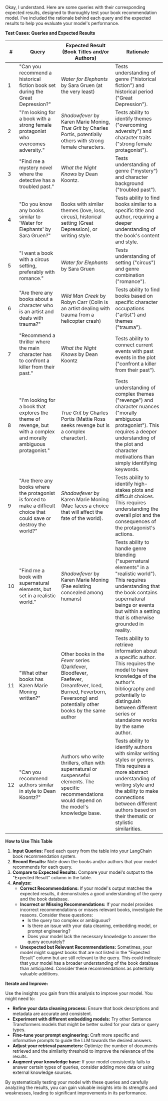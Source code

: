 Okay, I understand. Here are some queries with their corresponding expected results, designed to thoroughly test your book recommendation model. I've included the rationale behind each query and the expected results to help you evaluate your model's performance.

**Test Cases: Queries and Expected Results**

| #   | Query                                                                                                   | Expected Result (Book Titles and/or Authors)                                                                                                                                                                   | Rationale                                                                                                                                                                                                                                                                |
| --- | ------------------------------------------------------------------------------------------------------- | -------------------------------------------------------------------------------------------------------------------------------------------------------------------------------------------------------------- | ------------------------------------------------------------------------------------------------------------------------------------------------------------------------------------------------------------------------------------------------------------------------ |
| 1   | "Can you recommend a historical fiction book set during the Great Depression?"                          | *Water for Elephants* by Sara Gruen (at the very least)                                                                                                                                                         | Tests understanding of genre ("historical fiction") and historical period ("Great Depression").                                                                                                                                                                              |
| 2   | "I'm looking for a book with a strong female protagonist who overcomes adversity."                       | *Shadowfever* by Karen Marie Moning, *True Grit* by Charles Portis, potentially others with strong female characters.                                                                                              | Tests ability to identify themes ("overcoming adversity") and character traits ("strong female protagonist").                                                                                                                                                            |
| 3   | "Find me a mystery novel where the detective has a troubled past."                                      | *What the Night Knows* by Dean Koontz.                                                                                                                                                                         | Tests understanding of genre ("mystery") and character background ("troubled past").                                                                                                                                                                                        |
| 4   | "Do you know any books similar to 'Water for Elephants' by Sara Gruen?"                                | Books with similar themes (love, loss, circus), historical setting (Great Depression), or writing style.                                                                                                             | Tests ability to find books similar to a specific title and author, requiring a deeper understanding of the book's content and style.                                                                                                                                       |
| 5   | "I want a book with a circus setting, preferably with romance."                                        | *Water for Elephants* by Sara Gruen                                                                                                                                                                             | Tests understanding of setting ("circus") and genre combination ("romance").                                                                                                                                                                                                 |
| 6   | "Are there any books about a character who is an artist and deals with trauma?"                          | *Wild Man Creek* by Robyn Carr (Colin is an artist dealing with trauma from a helicopter crash)                                                                                                                 | Tests ability to find books based on specific character occupations ("artist") and themes ("trauma").                                                                                                                                                                       |
| 7   | "Recommend a thriller where the main character has to confront a killer from their past."               | *What the Night Knows* by Dean Koontz                                                                                                                                                                             | Tests ability to connect current events with past events in the plot ("confront a killer from their past").                                                                                                                                                                    |
| 8   | "I'm looking for a book that explores the theme of revenge, but with a complex and morally ambiguous protagonist." | *True Grit* by Charles Portis (Mattie Ross seeks revenge but is a complex character).                                                                                                                      | Tests understanding of complex themes ("revenge") and character nuances ("morally ambiguous protagonist"). This requires a deeper understanding of the plot and character motivations than simply identifying keywords.                                                              |
| 9   | "Are there any books where the protagonist is forced to make a difficult choice that could save or destroy the world?" | *Shadowfever* by Karen Marie Moning (Mac faces a choice that will affect the fate of the world).                                                                                                                 | Tests ability to identify high-stakes plots and difficult choices. This requires understanding the overall plot and the consequences of the protagonist's actions.                                                                                                             |
| 10  | "Find me a book with supernatural elements, but set in a realistic world."                               | *Shadowfever* by Karen Marie Moning (Fae existing concealed among humans)                                                                                                                                        | Tests ability to handle genre blending ("supernatural elements" in a "realistic world"). This requires understanding that the book contains supernatural beings or events but within a setting that is otherwise grounded in reality.                                              |
| 11  | "What other books has Karen Marie Moning written?"                                                       | Other books in the *Fever* series (Darkfever, Bloodfever, Faefever, Dreamfever, Iced, Burned, Feverborn, Feversong) and potentially other books by the same author                                              | Tests ability to retrieve information about a specific author. This requires the model to have knowledge of the author's bibliography and potentially to distinguish between different series or standalone works by the same author.                                       |
| 12  | "Can you recommend authors similar in style to Dean Koontz?"                                             | Authors who write thrillers, often with supernatural or suspenseful elements. The specific recommendations would depend on the model's knowledge base.                                                            | Tests ability to identify authors with similar writing styles or genres. This requires a more abstract understanding of writing style and the ability to make connections between different authors based on their thematic or stylistic similarities. |

**How to Use This Table**

1. **Input Queries:** Feed each query from the table into your LangChain book recommendation system.
2. **Record Results:** Note down the books and/or authors that your model recommends for each query.
3. **Compare to Expected Results:** Compare your model's output to the "Expected Result" column in the table.
4. **Analyze:**
    *   **Correct Recommendations:** If your model's output matches the expected results, it demonstrates a good understanding of the query and the book database.
    *   **Incorrect or Missing Recommendations:** If your model provides incorrect recommendations or misses relevant books, investigate the reasons. Consider these questions:
        *   Is the query too complex or ambiguous?
        *   Is there an issue with your data cleaning, embedding model, or prompt engineering?
        *   Does your model lack the necessary knowledge to answer the query accurately?
    *   **Unexpected but Relevant Recommendations:** Sometimes, your model might suggest books that are not listed in the "Expected Result" column but are still relevant to the query. This could indicate that your model has a broader understanding of the book database than anticipated. Consider these recommendations as potentially valuable additions.

**Iterate and Improve:**

Use the insights you gain from this analysis to improve your model. You might need to:

*   **Refine your data cleaning process:** Ensure that book descriptions and metadata are accurate and consistent.
*   **Experiment with different embedding models:** Try other Sentence Transformers models that might be better suited for your data or query types.
*   **Fine-tune your prompt engineering:** Craft more specific and informative prompts to guide the LLM towards the desired answers.
*   **Adjust your retrieval parameters:** Optimize the number of documents retrieved and the similarity threshold to improve the relevance of the results.
*   **Augment your knowledge base:** If your model consistently fails to answer certain types of queries, consider adding more data or using external knowledge sources.

By systematically testing your model with these queries and carefully analyzing the results, you can gain valuable insights into its strengths and weaknesses, leading to significant improvements in its performance.
